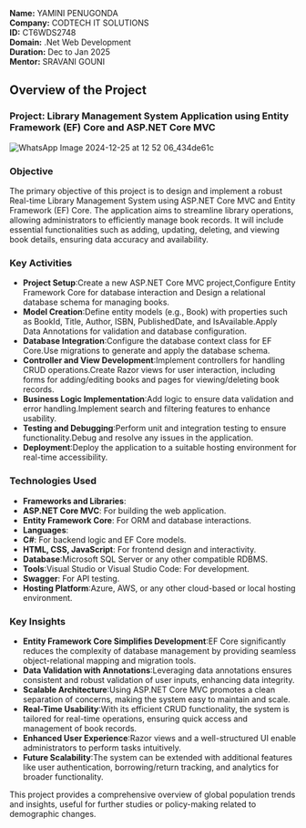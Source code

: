 **Name:** YAMINI PENUGONDA  
**Company:** CODTECH IT SOLUTIONS  
**ID:** CT6WDS2748  
**Domain:** .Net Web Development  
**Duration:** Dec to Jan 2025  
**Mentor:** SRAVANI GOUNI  


## Overview of the Project

### Project: Library Management System Application using Entity Framework (EF) Core and ASP.NET Core MVC
![WhatsApp Image 2024-12-25 at 12 52 06_434de61c](https://github.com/user-attachments/assets/5f250bbf-ec99-47ec-a0fe-4d4cb8e7b622)


### Objective
The primary objective of this project is to design and implement a robust Real-time Library Management System using ASP.NET Core MVC and Entity Framework (EF) Core. The application aims to streamline library operations, allowing administrators to efficiently manage book records. It will include essential functionalities such as adding, updating, deleting, and viewing book details, ensuring data accuracy and availability.

### Key Activities
- **Project Setup**:Create a new ASP.NET Core MVC project,Configure Entity Framework Core for database interaction and Design a relational database schema for managing books.
- **Model Creation**:Define entity models (e.g., Book) with properties such as BookId, Title, Author, ISBN, PublishedDate, and IsAvailable.Apply Data Annotations for validation and database configuration.
- **Database Integration**:Configure the database context class for EF Core.Use migrations to generate and apply the database schema.
- **Controller and View Development**:Implement controllers for handling CRUD operations.Create Razor views for user interaction, including forms for adding/editing books and pages for viewing/deleting book records.
- **Business Logic Implementation**:Add logic to ensure data validation and error handling.Implement search and filtering features to enhance usability.
- **Testing and Debugging**:Perform unit and integration testing to ensure functionality.Debug and resolve any issues in the application.
- **Deployment**:Deploy the application to a suitable hosting environment for real-time accessibility.

### Technologies Used
- **Frameworks and Libraries**:
- **ASP.NET Core MVC**: For building the web application.
- **Entity Framework Core**: For ORM and database interactions.
- **Languages**:
- **C#**: For backend logic and EF Core models.
- **HTML, CSS, JavaScript**: For frontend design and interactivity.
- **Database**:Microsoft SQL Server or any other compatible RDBMS.
- **Tools**:Visual Studio or Visual Studio Code: For development.
- **Swagger**: For API testing.
- **Hosting Platform**:Azure, AWS, or any other cloud-based or local hosting environment.

### Key Insights
- **Entity Framework Core Simplifies Development**:EF Core significantly reduces the complexity of database management by providing seamless object-relational mapping and migration tools.
- **Data Validation with Annotations**:Leveraging data annotations ensures consistent and robust validation of user inputs, enhancing data integrity.
- **Scalable Architecture**:Using ASP.NET Core MVC promotes a clean separation of concerns, making the system easy to maintain and scale.
- **Real-Time Usability**:With its efficient CRUD functionality, the system is tailored for real-time operations, ensuring quick access and management of book records.
- **Enhanced User Experience**:Razor views and a well-structured UI enable administrators to perform tasks intuitively.
- **Future Scalability**:The system can be extended with additional features like user authentication, borrowing/return tracking, and analytics for broader functionality.

This project provides a comprehensive overview of global population trends and insights, useful for further studies or policy-making related to demographic changes.
